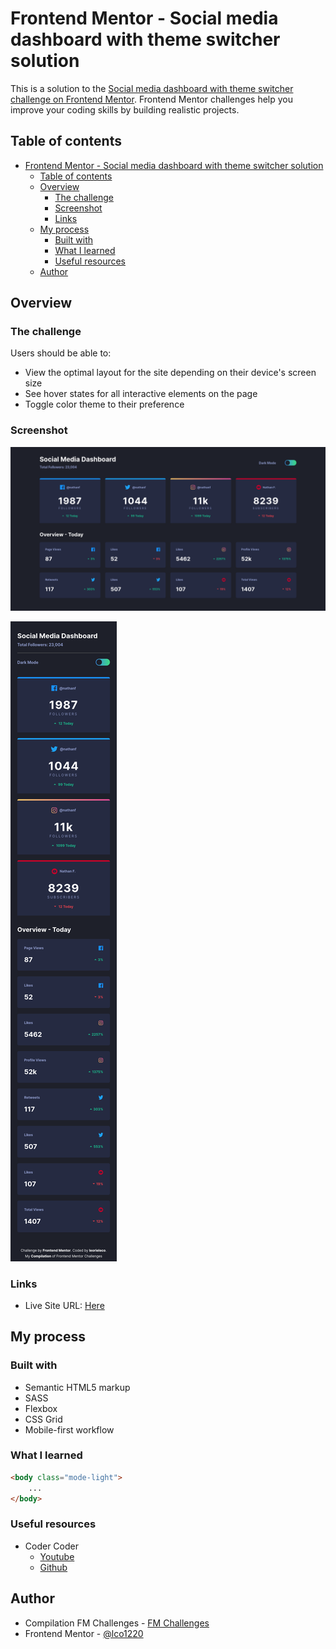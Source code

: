 # Frontend Mentor - Social media dashboard with theme switcher solution

This is a solution to the [Social media dashboard with theme switcher challenge on Frontend Mentor](https://www.frontendmentor.io/challenges/social-media-dashboard-with-theme-switcher-6oY8ozp_H). Frontend Mentor challenges help you improve your coding skills by building realistic projects.

## Table of contents

- [Frontend Mentor - Social media dashboard with theme switcher solution](#frontend-mentor---social-media-dashboard-with-theme-switcher-solution)
  - [Table of contents](#table-of-contents)
  - [Overview](#overview)
    - [The challenge](#the-challenge)
    - [Screenshot](#screenshot)
    - [Links](#links)
  - [My process](#my-process)
    - [Built with](#built-with)
    - [What I learned](#what-i-learned)
    - [Useful resources](#useful-resources)
  - [Author](#author)

## Overview

### The challenge

Users should be able to:

- View the optimal layout for the site depending on their device's screen size
- See hover states for all interactive elements on the page
- Toggle color theme to their preference

### Screenshot

![](./design/desktop-ss.png)

![](./design/mobile-ss.png)

### Links

<!-- - Solution URL: [](https://your-solution-url.com) -->

- Live Site URL: [Here](https://lco-frontend-mentor.netlify.app/social-media-dashboard-with-theme-switcher/)

## My process

### Built with

- Semantic HTML5 markup
- SASS
- Flexbox
- CSS Grid
- Mobile-first workflow

### What I learned

```html
<body class="mode-light">
	...
</body>
```

### Useful resources

- Coder Coder
  - [Youtube](https://www.youtube.com/watch?v=nI0BfXFjI1I)
  - [Github](https://github.com/thecodercoder/fem-dklt-toggle)

## Author

- Compilation FM Challenges - [FM Challenges](lco-frontend-mentor.netlify.app/)
- Frontend Mentor - [@lco1220](https://www.frontendmentor.io/profile/lco1220)
<!-- - Twitter - [@yourusername](https://www.twitter.com/yourusername) -->
